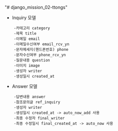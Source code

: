 "# django_mission_02-ttongs" 

- Inquiry 모델
```
    -카테고리 category
    -제목 title
    -이메일 email
    -이메일수신여부 email_rcv_yn
    -문자메세지(핸드폰번호) phone
    -문자수신여부 phone_rcv_yn
    -질문내용 question
    -이미지 image
    -생성자 writer
    -생성일시 created_at
```
- Answer 모델
```
    -답변내용 answer
    -참조문의글 ref_inquiry
    -생성자 writer
    -생성일시 created_at -> auto_now_add 사용
    -최종 수정자 final_writer
    -최종 수정일시 final_created_at -> auto_now 사용
```
